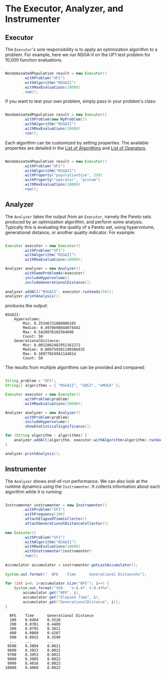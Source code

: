 # The Executor, Analyzer, and Instrumenter

## Executor

The `Executor`'s sole responsibility is to apply an optimization algorithm to a problem.  For example, here we run
NSGA-II on the UF1 test problem for 10,000 function evaluations.

```java

NondominatedPopulation result = new Executor()
        .withProblem("UF1")
        .withAlgorithm("NSGAII")
        .withMaxEvaluations(10000)
        .run();
```

If you want to test your own problem, simply pass in your problem's class:

```java

NondominatedPopulation result = new Executor()
        .withProblem(new MyProblem())
        .withAlgorithm("NSGAII")
        .withMaxEvaluations(10000)
        .run();
```

Each algorithm can be customized by setting properties.  The available properties are detailed in the [List of Algorithms](algorithms.md)
and [List of Operators](operators.md).

```java

NondominatedPopulation result = new Executor()
        .withProblem("UF1")
        .withAlgorithm("NSGAII")
        .withProperty("populationSize", 250)
        .withProperty("operator", "pcx+um")
        .withMaxEvaluations(10000)
        .run();
```

## Analyzer

The `Analyzer` takes the output from an `Executor`, namely the Pareto sets produced by an optimization algorithm, and perform some analysis.
Typically this is evaluating the quality of a Pareto set, using hypervolume, generational distance, or another quality indicator.  For example:

```java

Executor executor = new Executor()
        .withProblem("UF1")
        .withAlgorithm("NSGAII")
        .withMaxEvaluations(10000);

Analyzer analyzer = new Analyzer()
        .withSameProblemAs(executor)
        .includeHypervolume()
        .includeGenerationalDistance();
		
analyzer.addAll("NSGAII", executor.runSeeds(50));
analyzer.printAnalysis();
```

produces the output:

```
NSGAII:
    Hypervolume: 
        Min: 0.25346731086086105
        Median: 0.4978698844074442
        Max: 0.5428078102564696
        Count: 50
    GenerationalDistance: 
        Min: 0.0012862482952161272
        Median: 0.009759301199366435
        Max: 0.10977024941144814
        Count: 50
```

The results from multiple algorithms can be provided and compared:

```java

String problem = "UF1";
String[] algorithms = { "NSGAII", "GDE3", "eMOEA" };

Executor executor = new Executor()
        .withProblem(problem)
        .withMaxEvaluations(10000);

Analyzer analyzer = new Analyzer()
        .withProblem(problem)
        .includeHypervolume()
        .showStatisticalSignificance();

for (String algorithm : algorithms) {
    analyzer.addAll(algorithm, executor.withAlgorithm(algorithm).runSeeds(50));
}

analyzer.printAnalysis();
```

## Instrumenter

The `Analyzer` shows end-of-run performance.  We can also look at the runtime dynamics using the `Instrumenter`.  It collects
information about each algorithm while it is running:

```java

Instrumenter instrumenter = new Instrumenter()
        .withProblem("UF1")
        .withFrequency(100)
        .attachElapsedTimeCollector()
        .attachGenerationalDistanceCollector();
		
new Executor()
        .withProblem("UF1")
        .withAlgorithm("NSGAII")
        .withMaxEvaluations(10000)
        .withInstrumenter(instrumenter)
        .run();
		
Accumulator accumulator = instrumenter.getLastAccumulator();
		
System.out.format("  NFE    Time      Generational Distance%n");
		
for (int i=0; i<accumulator.size("NFE"); i++) {
    System.out.format("%5d    %-8.4f  %-8.4f%n",
        accumulator.get("NFE", i),
        accumulator.get("Elapsed Time", i),
        accumulator.get("GenerationalDistance", i));
}
```

```
  NFE    Time      Generational Distance
  100    0.0484    0.5520  
  200    0.0701    0.4409  
  300    0.0792    0.3811  
  400    0.0860    0.4267  
  500    0.0915    0.3590  
  ...    ...       ...
 9500    0.3894    0.0021  
 9600    0.3923    0.0022  
 9700    0.3953    0.0021  
 9800    0.3985    0.0022  
 9900    0.4016    0.0023  
10000    0.4060    0.0022  
```
